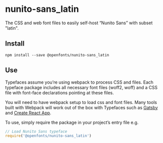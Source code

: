 
# nunito-sans_latin

The CSS and web font files to easily self-host “Nunito Sans” with subset "latin".

## Install

`npm install --save @openfonts/nunito-sans_latin`

## Use

Typefaces assume you’re using webpack to process CSS and files. Each typeface
package includes all necessary font files (woff2, woff) and a CSS file with
font-face declarations pointing at these files.

You will need to have webpack setup to load css and font files. Many tools built
with Webpack will work out of the box with Typefaces such as [Gatsby](https://github.com/gatsbyjs/gatsby)
and [Create React App](https://github.com/facebookincubator/create-react-app).

To use, simply require the package in your project’s entry file e.g.

```javascript
// Load Nunito Sans typeface
require('@openfonts/nunito-sans_latin')
```
